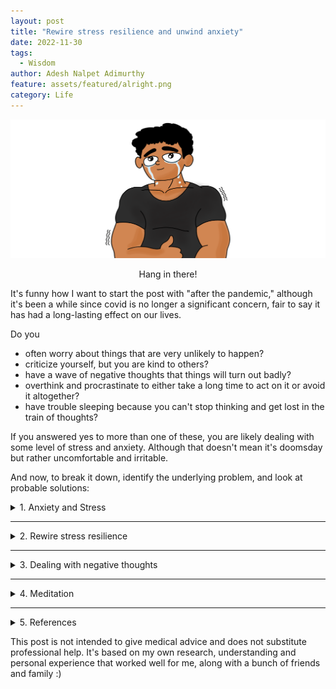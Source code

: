 ```yaml
---
layout: post
title: "Rewire stress resilience and unwind anxiety"
date: 2022-11-30
tags:
  - Wisdom
author: Adesh Nalpet Adimurthy
feature: assets/featured/alright.png
category: Life
---
```


<img class="center-image" src="../assets/featured/alright.png" /> 
<p style="text-align: center;">Hang in there! </p>

It's funny how I want to start the post with "after the pandemic," although it's been a while since covid is no longer a significant concern, fair to say it has had a long-lasting effect on our lives. 

Do you 
- often worry about things that are very unlikely to happen? 
- criticize yourself, but you are kind to others?
- have a wave of negative thoughts that things will turn out badly?
- overthink and procrastinate to either take a long time to act on it or avoid it altogether?
- have trouble sleeping because you can't stop thinking and get lost in the train of thoughts?

If you answered yes to more than one of these, you are likely dealing with some level of stress and anxiety. Although that doesn't mean it's doomsday but rather uncomfortable and irritable.  

And now, to break it down, identify the underlying problem, and look at probable solutions:

<details><summary class="h3" id="anxiety-and-stress"> 1. Anxiety and Stress</summary>

<p>Psychologists and researchers mostly define it as an emotional state characterized by feelings of tension, worried thoughts, and physical changes such as sweating, trembling, dizziness, or a rapid heartbeat. It's the human body's physical response to danger. And it's made up of three components: thoughts, feelings, and behaviors [1]. </p>

<p>On the other hand, stress is not far apart and often co-related with anxiety; after all, it's the response our bodies have to any change, and it's not necessarily bad. The concern is when it's for a prolongated period. When we have less control over the situation creating the stress we are experiencing, our stress reaction is likely to be more intense. Over time, some common symptoms of untreated stress include headaches, skin breaks/rashes, forgetfulness, digestive issues, and lack of focus [5]. </p>

<p>Before we get down to better understand the causes and solutions/exercises to "Rewire stress resilience and unwind anxiety." </p>

<h3>The top 3 changes in everyday lifestyle</h3> 

<ul>
<li> Cut down on coffee and energy drinks (caffeine); by cut down, I mean to reduce, of course. </li>
<li> Build a routine to include physical exercise, such as working out at the gym, running, swimming, or playing a sport, whichever is sustainable. </li>
<li> Get at least 6 hours of sleep every day; sleep deprivation is not only a symptom of anxiety but also a cause. </li>
</ul>

<p>Although those 3 points came out of nowhere, I had to make sure to highlight these as they make an insanely significant difference in a relatively shorter period of time. </p>

</details>

<hr class="hr">

<details><summary class="h3" id="rewire-stress-resilience"> 2. Rewire stress resilience</summary>

<p>To better understand `Stress Response`, a quick overview of fight-or-flight and feed-and-breed response is a must:</p>

<p>The fight-or-flight response is an automatic physiological reaction to an event perceived as stressful or frightening (helps the body deal with threats). The perception of threat activates the sympathetic nervous system and triggers an acute stress response that prepares the body to fight or flee; the common signs are tense muscles, tight chest, pounding heart, cold sweats, the urge to run away/freeze, or just plain anger. </p>

<p>Instead, what we want is the feed-and-breed response. The SNS (Sympathetic Nervous System) switches to fight-or-flight, and PNS (Parasympathetic Nervous System) activates the feed-and-breed response, like a braking system that lets us relax and slow down [2]. </p>

<p>So, how do I activate feed-and-breed response instead of fight-or-flight? </p>

<h3>Box breathing exercise </h3>
<ul>
<li> Breathe in for 4 seconds </li>
<li> Hold your breath for 4 seconds </li>
<li> Breathe out for 4 seconds </li>
<li> Hold your lungs empty for 4 seconds </li>
<li> Repeat for 3-5 minutes. </li>
</ul>

<h3>Breakthrough bias exercise </h3>
<ul>
<li> Take a couple of deep breaths, concentrate on breathing and try not to get carried away with the stream of thoughts. </li>
<li> Now, look around, wherever you are, look at 5 different objects around you; it could be one of your gadgets, pictures, or even a lamp post, don't just glance, but observe individual objects one after the other. </li>
<li> Choose one object of your choice and zero in on it, focus on it, observe the colors, follow the shape, and imagine the texture. </li>
<li> Zoom out on the object and focus. Notice the changes in your body; does it feel more relaxed? Forehead and eyebrows relaxed, stomach and chest feel less tense, maybe? Observe any changes at all in your body. </li>
<li> Does it feel relaxed in several parts of your body? Take a couple of deep breaths again, stay in the zone for some more time, and get out of it when you feel like it in a few seconds or even minutes. </li>
</ul>

</details>

<hr class="hr">

<details><summary class="h3" id="dealing-with-negative-thoughts"> 3. Dealing with negative thoughts</summary>
<p>Ever get into a loop of negative thoughts? So often, we consider these thoughts as facts, although they aren't rational in most cases. These untrue thoughts are called cognitive distortions and constantly fuel the inner critic (the inner voice within you affirming and stating untrue negative thoughts as if they are facts).</p>

<p>So, how do I reprogram negative thoughts?</p>

<p><u>CBT (Cognitive Behavioral Therapy)</u> - usually involves efforts to change thinking patterns to understand and change negative perceptions/thoughts [3].</p>

<h3>Fact check exercise </h3>
<ul>
<li> Try to corner down and identify the common negative thoughts. </li>
<li> Now, take one of them and try to reason it with logic. Is there enough evidence to make that claim? If so, is there a possible explanation or circumstance for it? </li>
<li> Form an alternative explanation for these thoughts that makes sense to you. </li>
</ul>

<p>The key here is to fact-check, give a rational perspective and defend your alternative thinking.</p>

<p><u>CFT (Compassion Focused Therapy)</u> - is more about finding the root cause or the source of distress and observing it without any judgments. From there, it's only a matter of figuring out what needs to be done to make it right.</p>

<h3>Inner Coach Excercise </h3>
<p>Adding more points to the fact-check exercise.</p>
<p>Have a debate with yourself; this time, defend the negative thought, and you'll likely see the inner critic show up (you get to understand the presence of the inner critic better); now, defend the alternative thought with logical reasoning, consider this to be your inner coach/cheerleader.</p>

<p>The alternative thought is not just a bunch of positive stuff said with affirmation. Instead, have a proper conversation, and experience a back-and-forth between the inner critic and the inner coach for a psychological shift in "thinking patterns." [4]</p>

<p>Last but not the least </p>
</details>

<hr class="hr">

<details><summary class="h3" id="meditation"> 4. Meditation</summary>
<p>Still unexplored territory for me, but I've only heard promising whispers about the wonders of meditation 🧘🏽‍♂️</p>
</details>

<hr class="hr">

<details><summary class="h3" id="references"> 5. References</summary>

<pre><code>
[1] American Psychological Association, “Anxiety,” American Psychological Association, 2022. [Online]. Available: https://www.apa.org/topics/anxiety
[2] L. K. McCorry, “Physiology of the Autonomic Nervous System,” American Journal of Pharmaceutical Education, vol. 71, no. 4, p. 78, Sep. 2007, doi: 10.5688/aj710478.
[3] American Psychological Association, “What Is cognitive behavioral therapy?,” American Psychological Association, Jul. 2017. [Online]. Available: https://www.apa.org/ptsd-guideline/patients-and-families/cognitive-behavioral
[4] “How To Silence Your Inner Critic | BetterHelp,” www.betterhelp.com. https://www.betterhelp.com/advice/self-esteem/how-to-silence-your-inner-critic/ (accessed Nov. 15, 2022).
[5]“What Is The Difference Between Stress And Anxiety? | BetterHelp,” www.betterhelp.com. https://www.betterhelp.com/advice/stress/what-is-the-difference-between-stress-and-anxiety (accessed Nov. 16, 2022).
</code></pre>

</details>

<p>This post is not intended to give medical advice and does not substitute professional help. It's based on my own research, understanding and personal experience that worked well for me, along with a bunch of friends and family :)</p>


